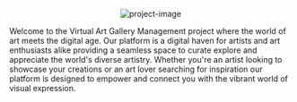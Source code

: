 <p align="center"><img src="https://i.postimg.cc/52H6S1j4/logo3.png" alt="project-image"></p>

<p id="description">Welcome to the Virtual Art Gallery Management project where the world of art meets the digital age. Our platform is a digital haven for artists and art enthusiasts alike providing a seamless space to curate explore and appreciate the world's diverse artistry. Whether you're an artist looking to showcase your creations or an art lover searching for inspiration our platform is designed to empower and connect you with the vibrant world of visual expression.</p>
